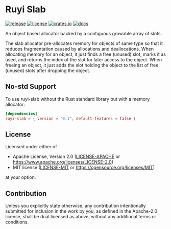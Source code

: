 # Ruyi Slab

[![release](https://github.com/ruyi-rs/slab/workflows/release/badge.svg)](https://github.com/ruyi-rs/slab/actions)
[![license](https://img.shields.io/crates/l/ruyi-slab)](https://github.com/ruyi-rs/slab)
[![crates.io](https://img.shields.io/crates/v/ruyi-slab)](https://crates.io/crates/ruyi-slab)
[![docs](https://docs.rs/ruyi-slab/badge.svg)](https://docs.rs/ruyi-slab)

An object based allocator backed by a contiguous growable array of slots.

The slab allocator pre-allocates memory for objects of same type so that
it reduces fragmentation caused by allocations and deallocations. When
allocating memory for an object, it just finds a free (unused) slot, marks
it as used, and returns the index of the slot for later access to the
object. When freeing an object, it just adds the slot holding the object
to the list of free (unused) slots after dropping the object.

## No-std Support

To use ruyi-slab without the Rust standard library but with a memory allocator:

```toml
[dependencies]
ruyi-slab = { version = "0.1", default-features = false }
```

## License

Licensed under either of

* Apache License, Version 2.0
   ([LICENSE-APACHE](LICENSE-APACHE) or <https://www.apache.org/licenses/LICENSE-2.0>)
* MIT license
   ([LICENSE-MIT](LICENSE-MIT) or <https://opensource.org/licenses/MIT>)

at your option.

## Contribution

Unless you explicitly state otherwise, any contribution intentionally submitted
for inclusion in the work by you, as defined in the Apache-2.0 license, shall be
dual licensed as above, without any additional terms or conditions.
